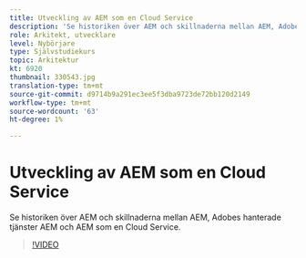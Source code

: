 ```yaml
---
title: Utveckling av AEM som en Cloud Service
description: 'Se historiken över AEM och skillnaderna mellan AEM, Adobes hanterade tjänster AEM och AEM som en Cloud Service. '
role: Arkitekt, utvecklare
level: Nybörjare
type: Självstudiekurs
topic: Arkitektur
kt: 6920
thumbnail: 330543.jpg
translation-type: tm+mt
source-git-commit: d9714b9a291ec3ee5f3dba9723de72bb120d2149
workflow-type: tm+mt
source-wordcount: '63'
ht-degree: 1%

---
```



# Utveckling av AEM som en Cloud Service

Se historiken över AEM och skillnaderna mellan AEM, Adobes hanterade tjänster AEM och AEM som en Cloud Service.

>[!VIDEO](https://video.tv.adobe.com/v/330543/?quality=12&learn=on)